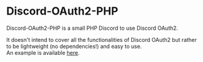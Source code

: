 # Discord-OAuth2-PHP

Discord-OAuth2-PHP is a small PHP Discord to use Discord OAuth2.

It doesn't intend to cover all the functionalities of Discord OAuth2 but rather to be lightweight (no dependencies!) and easy to use.<br/>
An example is available [here](https://github.com/Xwilarg/Discord-OAuth2-PHP/blob/master/sample/index.php).
